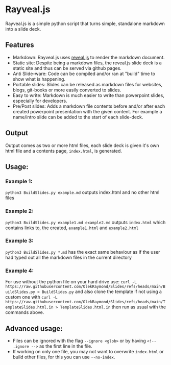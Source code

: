 <!-- .ignore -->

# Rayveal.js

Rayveal.js is a simple python script that turns simple, standalone markdown into a slide deck.

## Features

- Markdown:
    Rayveal.js uses [reveal.js](https://revealjs.com/) to render the markdown document.
- Static site:
    Despite being a markdown files, the reveal.js slide deck is a static site and thus can be served via github pages.
- Anti Slide-ware:
    Code can be compiled and/or ran at "build" time to show what is happening.
- Portable slides:
    Slides can be released as markdown files for websites, blogs, git-books or more easily converted to slides.
- Easy to write:
    Markdown is much easier to write than powerpoint slides, especially for developers.
- Pre/Post slides:
    Adds a markdown file contents before and/or after each created powerpoint presentation with the given content. For example a name/intro slide can be added to the start of each slide-deck.


## Output

Output comes as two or more html files, each slide deck is given it's own html file and a contents page, `index.html`, is generated.

## Usage:

### Example 1:
`python3 BuildSlides.py example.md`
outputs index.html and no other html files

### Example 2:
`python3 BuildSlides.py example1.md example2.md` outputs `index.html` which contains links to, the created, `example1.html` and `example2.html`

### Example 3:
`python3 BuildSlides.py *.md` has the exact same behaviour as if the user had typed out all the markdown files in the current directory

### Example 4:
For use without the python file on your hard drive use: `curl -L https://raw.githubusercontent.com/OlekRaymond/Slides/refs/heads/main/BuildSlides.py > BuildSlides.py` and also clone the template if not using a custom one with `curl -L https://raw.githubusercontent.com/OlekRaymond/Slides/refs/heads/main/TemplateSlides.html.in > TemplateSlides.html.in` then run as usual with the commands above.

## Advanced usage:

- Files can be ignored with the flag `--ignore <glob>` or by having `<!-- .ignore -->` as the first line in the file.
- If working on only one file, you may not want to overwrite `index.html` or build other files, for this you can use `--no-index`.

